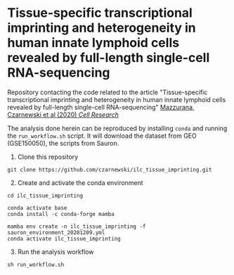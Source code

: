 # Tissue-specific transcriptional imprinting and heterogeneity in human innate lymphoid cells revealed by full-length single-cell RNA-sequencing
Repository contacting the code related to the article "Tissue-specific transcriptional imprinting and heterogeneity in human innate lymphoid cells revealed by full-length single-cell RNA-sequencing" [Mazzurana, Czarnewski et al (2020) *Cell Research*](https://doi.org/10.1038/s41422-020-00445-x)


The analysis done herein can be reproduced by installing `conda` and running the `run_workflow.sh` script. It will download the dataset from GEO (GSE150050), the scripts from Sauron.



1. Clone this repository
```
git clone https://github.com/czarnewski/ilc_tissue_imprinting.git
```


2. Create and activate the conda environment
```
cd ilc_tissue_imprinting

conda activate base
conda install -c conda-forge mamba

mamba env create -n ilc_tissue_imprinting -f sauron_environment_20201209.yml
conda activate ilc_tissue_imprinting
```


3. Run the analysis workflow
```
sh run_workflow.sh
```
